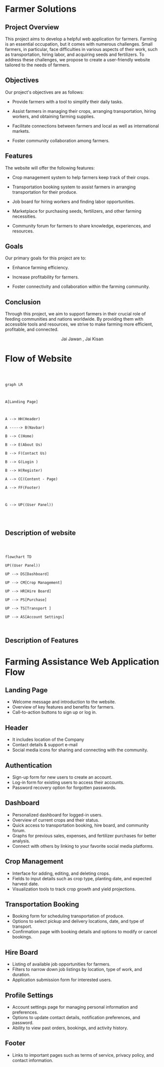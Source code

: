 
# Farmer Solutions 


## Project Overview

  

This project aims to develop a helpful web application for farmers. Farming is an essential occupation, but it comes with numerous challenges. Small farmers, in particular, face difficulties in various aspects of their work, such as transportation, hiring labor, and acquiring seeds and fertilizers. To address these challenges, we propose to create a user-friendly website tailored to the needs of farmers.

  

## Objectives

  

Our project's objectives are as follows:

  

- Provide farmers with a tool to simplify their daily tasks.

- Assist farmers in managing their crops, arranging transportation, hiring workers, and obtaining farming supplies.

- Facilitate connections between farmers and local as well as international markets.

- Foster community collaboration among farmers.

  

## Features

  

The website will offer the following features:

  

- Crop management system to help farmers keep track of their crops.

- Transportation booking system to assist farmers in arranging transportation for their produce.

- Job board for hiring workers and finding labor opportunities.

- Marketplace for purchasing seeds, fertilizers, and other farming necessities.

- Community forum for farmers to share knowledge, experiences, and resources.

  

## Goals

  

Our primary goals for this project are to:

  

- Enhance farming efficiency.

- Increase profitability for farmers.

- Foster connectivity and collaboration within the farming community.

  

## Conclusion

  

Through this project, we aim to support farmers in their crucial role of feeding communities and nations worldwide. By providing them with accessible tools and resources, we strive to make farming more efficient, profitable, and connected.

  

<center> Jai Jawan , Jai Kisan</center>

  

# Flow of Website

  
  

```mermaid

  

graph LR

  

A[Landing Page]

  

A --> HH(Header)

A -----> B(Navbar)

B --> C(Home)

B --> E(About Us)

B --> F(Contact Us)

B --> G(Login )

B --> H(Register)

A --> CC(Content - Page)

A --> FF(Footer)

  

G --> UP((User Panel))

  
  

```

  

## Description of website

  
  

```mermaid

  

flowchart TD

UP((User Panel))

UP --> DS[Dashboard]

UP --> CM[Crop Management]

UP --> HR[Hire Board]

UP --> PS[Purchase]

UP --> TS[Transport ]

UP --> AS[Account Settings]



```

  
## Description of Features
<!-- 
    This is a comment.
    You can use comments to provide additional context or notes in your Markdown file.
-->

# Farming Assistance Web Application Flow

## Landing Page

- Welcome message and introduction to the website.
- Overview of key features and benefits for farmers.
- Call-to-action buttons to sign up or log in.
## Header 

- It includes location of the Company
- Contact details & support e-mail
-  Social media icons for sharing and connecting with the community.
<!-- Authentication Section -->
## Authentication

- Sign-up form for new users to create an account.
- Log-in form for existing users to access their accounts.
- Password recovery option for forgotten passwords.

<!-- Dashboard Section -->
## Dashboard

- Personalized dashboard for logged-in users.
- Overview of current crops and their status.
- Quick access to transportation booking, hire board, and community forum.
- Graphs for previous sales, expenses, and fertilizer purchases for better analysis.
- Connect with others by linking to your favorite social media platforms.


<!-- Crop Management Section -->
## Crop Management

- Interface for adding, editing, and deleting crops.
- Fields to input details such as crop type, planting date, and expected harvest date.
- Visualization tools to track crop growth and yield projections.

<!-- Transportation Booking Section -->
## Transportation Booking

- Booking form for scheduling transportation of produce.
- Options to select pickup and delivery locations, date, and type of transport.
- Confirmation page with booking details and options to modify or cancel bookings.

<!-- Job Board Section -->
## Hire Board

- Listing of available job opportunities for farmers.
- Filters to narrow down job listings by location, type of work, and duration.
- Application submission form for interested users.

<!-- Profile Settings Section -->
## Profile Settings

- Account settings page for managing personal information and preferences.
- Options to update contact details, notification preferences, and password.
- Ability to view past orders, bookings, and activity history.

<!-- Footer Section -->
## Footer

- Links to important pages such as terms of service, privacy policy, and contact information.

